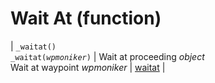 # Wait At (function)

| <a name="waitat"></a> `_waitat()`<br>`_waitat(`*`wpmoniker`*`)` | Wait at proceeding *object*<br>Wait at waypoint *wpmoniker* | [waitat](../funct/waitat.md) |